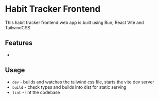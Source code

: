 # Habit Tracker Frontend

This habit tracker frontend web app is built using Bun, React Vite and TailwindCSS.

## Features
- 

## Usage

- `dev` - builds and watches the tailwind css file, starts the vite dev server
- `build` - check types and builds into dist for static serving
- `lint` - lint the codebase
